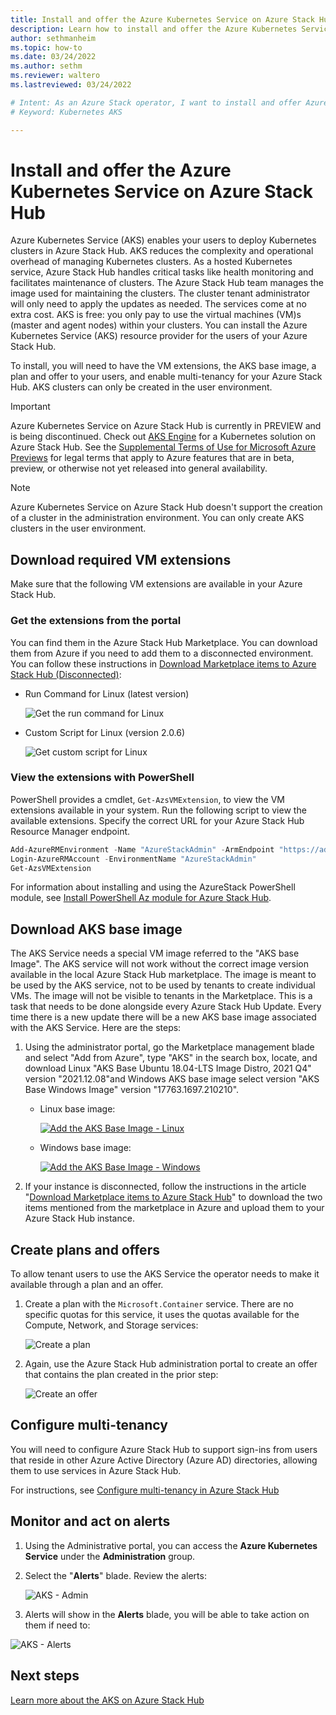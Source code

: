 ```yaml
---
title: Install and offer the Azure Kubernetes Service on Azure Stack Hub
description: Learn how to install and offer the Azure Kubernetes Service on Azure Stack Hub.
author: sethmanheim
ms.topic: how-to
ms.date: 03/24/2022
ms.author: sethm
ms.reviewer: waltero
ms.lastreviewed: 03/24/2022

# Intent: As an Azure Stack operator, I want to install and offer Azure Kubernetes Service on Azure Stack Hub so my supported user can offer containerized solutions.
# Keyword: Kubernetes AKS

---
```


# Install and offer the Azure Kubernetes Service on Azure Stack Hub

Azure Kubernetes Service (AKS) enables your users to deploy Kubernetes clusters in Azure Stack Hub. AKS reduces the complexity and operational overhead of managing Kubernetes clusters. As a hosted Kubernetes service, Azure Stack Hub handles critical tasks like health monitoring and facilitates maintenance of clusters. The Azure Stack Hub team manages the image used for maintaining the clusters. The cluster tenant administrator will only need to apply the updates as needed. The services come at no extra cost. AKS is free: you only pay to use the virtual machines (VM)s (master and agent nodes) within your clusters. You can install the Azure Kubernetes Service (AKS) resource provider for the users of your Azure Stack Hub.

To install, you will need to have the VM extensions, the AKS base image, a plan and offer to your users, and enable multi-tenancy for your Azure Stack Hub. AKS clusters can only be created in the user environment.

> [!IMPORTANT]  
> Azure Kubernetes Service on Azure Stack Hub is currently in PREVIEW and is being discontinued. Check out [AKS Engine](https://learn.microsoft.com/en-us/azure-stack/user/azure-stack-kubernetes-aks-engine-overview?view=azs-2206) for a Kubernetes solution on Azure Stack Hub. 
> See the [Supplemental Terms of Use for Microsoft Azure Previews](https://azure.microsoft.com/support/legal/preview-supplemental-terms/) for legal terms that apply to Azure features that are in beta, preview, or otherwise not yet released into general availability.

> [!NOTE]  
> Azure Kubernetes Service on Azure Stack Hub doesn't support the creation of a cluster in the administration environment. You can only create AKS clusters in the user environment. 

## Download required VM extensions

Make sure that the following VM extensions are available in your Azure Stack Hub. 

### Get the extensions from the portal

You can find them in the Azure Stack Hub Marketplace. You can download them from Azure if you need to add them to a disconnected environment. You can follow these instructions in [Download Marketplace items to Azure Stack Hub (Disconnected)](azure-stack-download-azure-marketplace-item.md?&tabs=az1%2Caz2&pivots=state-disconnected):

-   Run Command for Linux (latest version)

    ![Get the run command for Linux](media/aks-add-on/get-run-command-for-linux.png)

-   Custom Script for Linux (version 2.0.6)

    ![Get custom script for Linux](media/aks-add-on/get-custom-script-for-linux.png)

### View the extensions with PowerShell

PowerShell provides a cmdlet, `Get-AzsVMExtension`, to view the VM extensions available in your system. Run the following script to view the available extensions. Specify the correct URL for your Azure Stack Hub Resource Manager endpoint.

```powershell  
Add-AzureRMEnvironment -Name "AzureStackAdmin" -ArmEndpoint "https://adminmanagement.\<location\>.\<yourdomainname\>/"
Login-AzureRMAccount -EnvironmentName "AzureStackAdmin"
Get-AzsVMExtension
```

For information about installing and using the AzureStack PowerShell module, see [Install PowerShell Az module for Azure Stack Hub](powershell-install-az-module.md).

## Download AKS base image

The AKS Service needs a special VM image referred to the "AKS base Image". The AKS service will not work without the correct image version available in the local Azure Stack Hub marketplace. The image is meant to be used by the AKS service, not to be used by tenants to create individual VMs. The image will not be visible to tenants in the Marketplace. This is a task that needs to be done alongside every Azure Stack Hub Update. Every time there is a new update there will be a new AKS base image associated with the AKS Service. Here are the steps:

1.  Using the administrator portal, go the Marketplace management blade and select "Add from Azure", type "AKS" in the search box, locate, and download Linux "AKS Base Ubuntu 18.04-LTS Image Distro, 2021 Q4" version "2021.12.08"and Windows AKS base image select version "AKS Base Windows Image" version "17763.1697.210210".

    - Linux base image:

        [ ![Add the AKS Base Image - Linux](media/aks-add-on/aks-base-image-linux.png) ](media/aks-add-on/aks-base-image-linux.png#lightbox)

    - Windows base image:

        [ ![Add the AKS Base Image - Windows](media/aks-add-on/aks-base-image-windows.png) ](media/aks-add-on/aks-base-image-windows.png#lightbox)

1.  If your instance is disconnected, follow the instructions in the article "[Download Marketplace items to Azure Stack Hub](/azure-stack/operator/azure-stack-download-azure-marketplace-item)" to download the two items mentioned from the marketplace in Azure and upload them to your Azure Stack Hub instance.

## Create plans and offers

To allow tenant users to use the AKS Service the operator needs to make it available through a plan and an offer.

1.  Create a plan with the `Microsoft.Container` service. There are no specific quotas for this service, it uses the quotas available for the Compute, Network, and Storage services:

    ![Create a plan](media/aks-add-on/aks-create-a-plan.png)

2.  Again, use the Azure Stack Hub administration portal to create an offer that contains the plan created in the prior step:

    ![Create an offer](media/aks-add-on/aks-create-an-offer.png)

## Configure multi-tenancy

You will need to configure Azure Stack Hub to support sign-ins from users that reside in other Azure Active Directory (Azure AD) directories, allowing them to use services in Azure Stack Hub.

For instructions, see [Configure multi-tenancy in Azure Stack Hub](/azure-stack/operator/enable-multitenancy?view=azs-2108&pivots=management-tool-powershell&preserve-view=true)

## Monitor and act on alerts

1.  Using the Administrative portal, you can access the **Azure Kubernetes Service** under the **Administration** group.
2.  Select the "**Alerts**" blade. Review the alerts:

    ![AKS - Admin](media/aks-add-on/aks-admin.png)

1.  Alerts will show in the **Alerts** blade, you will be able to take action on them if need to:

![AKS - Alerts](media/aks-add-on/aks-alerts.png)

## Next steps

[Learn more about the AKS on Azure Stack Hub](../user/aks-overview.md)
